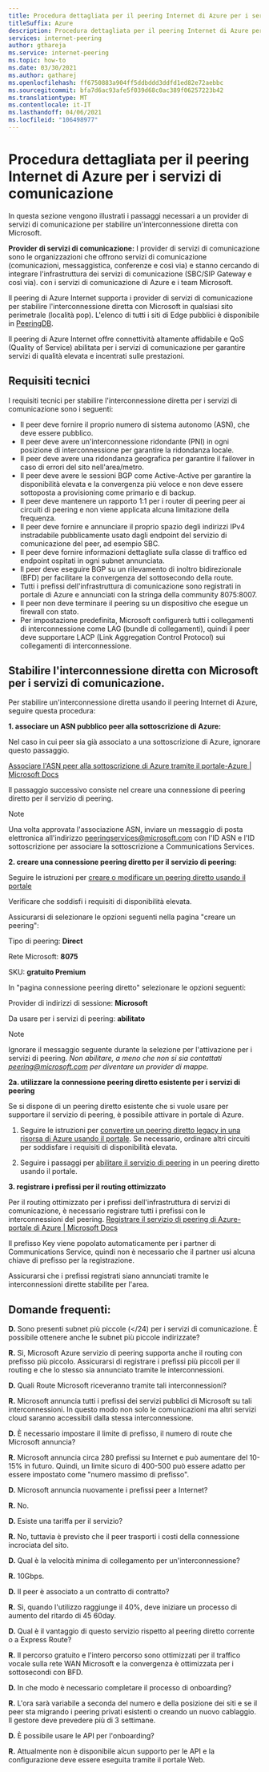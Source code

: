 ```yaml
---
title: Procedura dettagliata per il peering Internet di Azure per i servizi di comunicazione
titleSuffix: Azure
description: Procedura dettagliata per il peering Internet di Azure per i servizi di comunicazione
services: internet-peering
author: gthareja
ms.service: internet-peering
ms.topic: how-to
ms.date: 03/30/2021
ms.author: gatharej
ms.openlocfilehash: ff6750883a904ff5ddbddd3ddfd1ed82e72aebbc
ms.sourcegitcommit: bfa7d6ac93afe5f039d68c0ac389f06257223b42
ms.translationtype: MT
ms.contentlocale: it-IT
ms.lasthandoff: 04/06/2021
ms.locfileid: "106498977"
---
```

# <a name="azure-internet-peering-for-communications-services-walkthrough"></a>Procedura dettagliata per il peering Internet di Azure per i servizi di comunicazione

In questa sezione vengono illustrati i passaggi necessari a un provider di servizi di comunicazione per stabilire un'interconnessione diretta con Microsoft.

**Provider di servizi di comunicazione:**  I provider di servizi di comunicazione sono le organizzazioni che offrono servizi di comunicazione (comunicazioni, messaggistica, conferenze e così via) e stanno cercando di integrare l'infrastruttura dei servizi di comunicazione (SBC/SIP Gateway e così via).  con i servizi di comunicazione di Azure e i team Microsoft. 

Il peering di Azure Internet supporta i provider di servizi di comunicazione per stabilire l'interconnessione diretta con Microsoft in qualsiasi sito perimetrale (località pop). L'elenco di tutti i siti di Edge pubblici è disponibile in [PeeringDB](https://www.peeringdb.com/net/694).

Il peering di Azure Internet offre connettività altamente affidabile e QoS (Quality of Service) abilitata per i servizi di comunicazione per garantire servizi di qualità elevata e incentrati sulle prestazioni.

## <a name="technical-requirements"></a>Requisiti tecnici
I requisiti tecnici per stabilire l'interconnessione diretta per i servizi di comunicazione sono i seguenti:
-   Il peer deve fornire il proprio numero di sistema autonomo (ASN), che deve essere pubblico.
-   Il peer deve avere un'interconnessione ridondante (PNI) in ogni posizione di interconnessione per garantire la ridondanza locale.
-   Il peer deve avere una ridondanza geografica per garantire il failover in caso di errori del sito nell'area/metro.
-   Il peer deve avere le sessioni BGP come Active-Active per garantire la disponibilità elevata e la convergenza più veloce e non deve essere sottoposta a provisioning come primario e di backup.
-   Il peer deve mantenere un rapporto 1:1 per i router di peering peer ai circuiti di peering e non viene applicata alcuna limitazione della frequenza.
-   Il peer deve fornire e annunciare il proprio spazio degli indirizzi IPv4 instradabile pubblicamente usato dagli endpoint del servizio di comunicazione del peer, ad esempio SBC. 
-   Il peer deve fornire informazioni dettagliate sulla classe di traffico ed endpoint ospitati in ogni subnet annunciata. 
-   Il peer deve eseguire BGP su un rilevamento di inoltro bidirezionale (BFD) per facilitare la convergenza del sottosecondo della route.
-   Tutti i prefissi dell'infrastruttura di comunicazione sono registrati in portale di Azure e annunciati con la stringa della community 8075:8007.
-   Il peer non deve terminare il peering su un dispositivo che esegue un firewall con stato. 
-   Per impostazione predefinita, Microsoft configurerà tutti i collegamenti di interconnessione come LAG (bundle di collegamenti), quindi il peer deve supportare LACP (Link Aggregation Control Protocol) sui collegamenti di interconnessione.

## <a name="establishing-direct-interconnect-with-microsoft-for-communications-services"></a>Stabilire l'interconnessione diretta con Microsoft per i servizi di comunicazione.

Per stabilire un'interconnessione diretta usando il peering Internet di Azure, seguire questa procedura:

**1. associare un ASN pubblico peer alla sottoscrizione di Azure:**

Nel caso in cui peer sia già associato a una sottoscrizione di Azure, ignorare questo passaggio.

[Associare l'ASN peer alla sottoscrizione di Azure tramite il portale-Azure | Microsoft Docs](https://docs.microsoft.com/azure/internet-peering/howto-subscription-association-portal)

Il passaggio successivo consiste nel creare una connessione di peering diretto per il servizio di peering.

> [!NOTE]
> Una volta approvata l'associazione ASN, inviare un messaggio di posta elettronica all'indirizzo peeringservices@microsoft.com con l'ID ASN e l'ID sottoscrizione per associare la sottoscrizione a Communications Services. 

**2. creare una connessione peering diretto per il servizio di peering:**

Seguire le istruzioni per [creare o modificare un peering diretto usando il portale](https://docs.microsoft.com/azure/internet-peering/howto-direct-portal)

Verificare che soddisfi i requisiti di disponibilità elevata.

Assicurarsi di selezionare le opzioni seguenti nella pagina "creare un peering":

Tipo di peering:   **Direct**

Rete Microsoft:  **8075**

SKU:        **gratuito Premium**


In "pagina connessione peering diretto" selezionare le opzioni seguenti:

Provider di indirizzi di sessione:   **Microsoft**

Da usare per i servizi di peering:   **abilitato**

> [!NOTE] 
> Ignorare il messaggio seguente durante la selezione per l'attivazione per i servizi di peering.
> *Non abilitare, a meno che non si sia contattati peering@microsoft.com per diventare un provider di mappe.*


  **2a. utilizzare la connessione peering diretto esistente per i servizi di peering**

Se si dispone di un peering diretto esistente che si vuole usare per supportare il servizio di peering, è possibile attivare in portale di Azure.
1.  Seguire le istruzioni per [convertire un peering diretto legacy in una risorsa di Azure usando il portale](https://docs.microsoft.com/azure/internet-peering/howto-legacy-direct-portal).
Se necessario, ordinare altri circuiti per soddisfare i requisiti di disponibilità elevata.

2.  Seguire i passaggi per [abilitare il servizio di peering](https://docs.microsoft.com/azure/internet-peering/howto-peering-service-portal) in un peering diretto usando il portale.




**3. registrare i prefissi per il routing ottimizzato**

Per il routing ottimizzato per i prefissi dell'infrastruttura di servizi di comunicazione, è necessario registrare tutti i prefissi con le interconnessioni del peering.
[Registrare il servizio di peering di Azure-portale di Azure | Microsoft Docs](https://docs.microsoft.com/azure/peering-service/azure-portal)

Il prefisso Key viene popolato automaticamente per i partner di Communications Service, quindi non è necessario che il partner usi alcuna chiave di prefisso per la registrazione. 

Assicurarsi che i prefissi registrati siano annunciati tramite le interconnessioni dirette stabilite per l'area.


## <a name="faqs"></a>Domande frequenti:

**D.**  Sono presenti subnet più piccole (</24) per i servizi di comunicazione. È possibile ottenere anche le subnet più piccole indirizzate?

**R.**  Sì, Microsoft Azure servizio di peering supporta anche il routing con prefisso più piccolo. Assicurarsi di registrare i prefissi più piccoli per il routing e che lo stesso sia annunciato tramite le interconnessioni.

**D.**  Quali Route Microsoft riceveranno tramite tali interconnessioni?

**R.** Microsoft annuncia tutti i prefissi dei servizi pubblici di Microsoft su tali interconnessioni. In questo modo non solo le comunicazioni ma altri servizi cloud saranno accessibili dalla stessa interconnessione.

**D.**  È necessario impostare il limite di prefisso, il numero di route che Microsoft annuncia?

**R.** Microsoft annuncia circa 280 prefissi su Internet e può aumentare del 10-15% in futuro. Quindi, un limite sicuro di 400-500 può essere adatto per essere impostato come "numero massimo di prefisso".

**D.** Microsoft annuncia nuovamente i prefissi peer a Internet?

**R.** No.

**D.** Esiste una tariffa per il servizio?

**R.** No, tuttavia è previsto che il peer trasporti i costi della connessione incrociata del sito.

**D.** Qual è la velocità minima di collegamento per un'interconnessione?

**R.** 10Gbps.

**D.** Il peer è associato a un contratto di contratto?

**R.** Sì, quando l'utilizzo raggiunge il 40%, deve iniziare un processo di aumento del ritardo di 45 60day.

**D.** Qual è il vantaggio di questo servizio rispetto al peering diretto corrente o a Express Route?

**R.** Il percorso gratuito e l'intero percorso sono ottimizzati per il traffico vocale sulla rete WAN Microsoft e la convergenza è ottimizzata per i sottosecondi con BFD.

**D.** In che modo è necessario completare il processo di onboarding?

**R.** L'ora sarà variabile a seconda del numero e della posizione dei siti e se il peer sta migrando i peering privati esistenti o creando un nuovo cablaggio. Il gestore deve prevedere più di 3 settimane.

**D.** È possibile usare le API per l'onboarding?

**R.** Attualmente non è disponibile alcun supporto per le API e la configurazione deve essere eseguita tramite il portale Web. 
